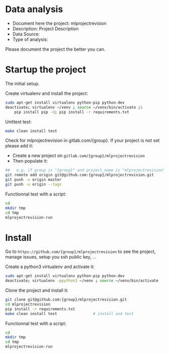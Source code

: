 # Data analysis
- Document here the project: mlprojectrevision
- Description: Project Description
- Data Source:
- Type of analysis:

Please document the project the better you can.

# Startup the project

The initial setup.

Create virtualenv and install the project:
```bash
sudo apt-get install virtualenv python-pip python-dev
deactivate; virtualenv ~/venv ; source ~/venv/bin/activate ;\
    pip install pip -U; pip install -r requirements.txt
```

Unittest test:
```bash
make clean install test
```

Check for mlprojectrevision in gitlab.com/{group}.
If your project is not set please add it:

- Create a new project on `gitlab.com/{group}/mlprojectrevision`
- Then populate it:

```bash
##   e.g. if group is "{group}" and project_name is "mlprojectrevision"
git remote add origin git@github.com:{group}/mlprojectrevision.git
git push -u origin master
git push -u origin --tags
```

Functionnal test with a script:

```bash
cd
mkdir tmp
cd tmp
mlprojectrevision-run
```

# Install

Go to `https://github.com/{group}/mlprojectrevision` to see the project, manage issues,
setup you ssh public key, ...

Create a python3 virtualenv and activate it:

```bash
sudo apt-get install virtualenv python-pip python-dev
deactivate; virtualenv -ppython3 ~/venv ; source ~/venv/bin/activate
```

Clone the project and install it:

```bash
git clone git@github.com:{group}/mlprojectrevision.git
cd mlprojectrevision
pip install -r requirements.txt
make clean install test                # install and test
```
Functionnal test with a script:

```bash
cd
mkdir tmp
cd tmp
mlprojectrevision-run
```
